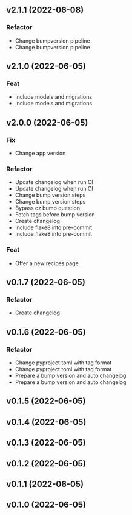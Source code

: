 ## v2.1.1 (2022-06-08)

### Refactor

- Change bumpversion pipeline
- Change bumpversion pipeline

## v2.1.0 (2022-06-05)

### Feat

- Include models and migrations
- Include models and migrations

## v2.0.0 (2022-06-05)

### Fix

- Change app version

### Refactor

- Update changelog when run CI
- Update changelog when run CI
- Change bump version steps
- Change bump version steps
- Bypass cz bump question
- Fetch tags before bump version
- Create changelog
- Include flake8 into pre-commit
- Include flake8 into pre-commit

### Feat

- Offer a new recipes page

## v0.1.7 (2022-06-05)

### Refactor

- Create changelog

## v0.1.6 (2022-06-05)

### Refactor

- Change pyproject.toml with tag format
- Change pyproject.toml with tag format
- Prepare a bump version and auto changelog
- Prepare a bump version and auto changelog

## v0.1.5 (2022-06-05)

## v0.1.4 (2022-06-05)

## v0.1.3 (2022-06-05)

## v0.1.2 (2022-06-05)

## v0.1.1 (2022-06-05)

## v0.1.0 (2022-06-05)
